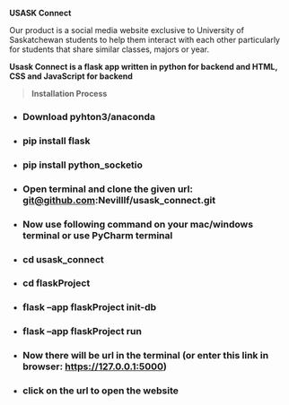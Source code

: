 **USASK Connect**

Our product is a social media website exclusive to University of Saskatchewan students to help them interact with each other particularly for students that share similar classes, majors or year.


**Usask Connect is a flask app written in python for backend and HTML, CSS and JavaScript for backend**


> **Installation Process**


- ### Download pyhton3/anaconda
- ### pip install flask
- ### pip install python_socketio
- ### Open terminal and clone the given url:  git@github.com:Nevilllf/usask_connect.git
- ### Now use following command on your mac/windows terminal or use PyCharm terminal
- ### cd usask_connect
- ### cd flaskProject
- ### flask –app flaskProject init-db
- ### flask –app flaskProject run
- ### Now there will be url in the terminal (or enter this link in browser: https://127.0.0.1:5000)
- ### click on the url to open the website
